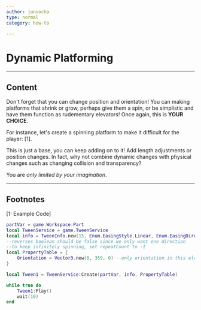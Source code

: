 ```yaml
---
author: junoocha
type: normal
category: how-to

---
```


# Dynamic Platforming

---

## Content

Don't forget that you can change position and orientation! You can making platforms that shrink or grow, perhaps give them a spin, or be simplistic and have them function as rudementary elevators! Once again, this is **YOUR CHOICE**.

For instance, let's create a spinning platform to make it difficult for the player: [1].

This is just a base, you can keep adding on to it! Add length adjustments or position changes. In fact, why not combine dynamic changes with physical changes such as changing collision and transparency? 

You are *only limited by your imagination*.

---

## Footnotes

[1: Example Code]

```lua
partVar = game.Workspace.Part
local TweenService = game.TweenService 
local info = TweenInfo.new(15, Enum.EasingStyle.Linear, Enum.EasingDirection.Out, -1, false, 0) 
--reverses boolean should be false since we only want one direction
--to keep infinitely spinning, set repeatCount to -1
local PropertyTable = { 
	Orientation = Vector3.new(0, 359, 0) --only orientation in this element, so use vector3
}

local Tween1 = TweenService:Create(partVar, info, PropertyTable)

while true do
	Tween1:Play()
	wait(10) 
end
```